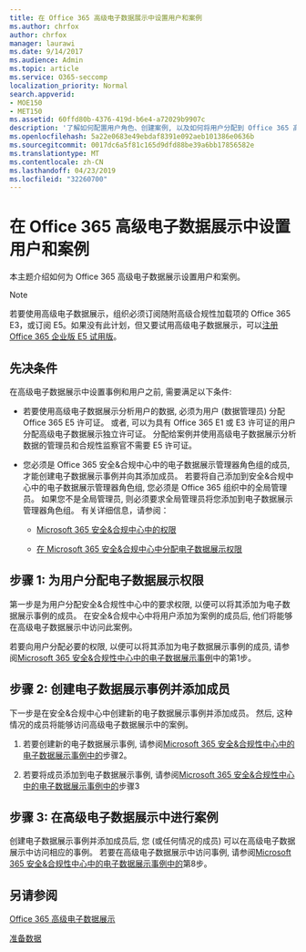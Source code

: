 ```yaml
---
title: 在 Office 365 高级电子数据展示中设置用户和案例
ms.author: chrfox
author: chrfox
manager: laurawi
ms.date: 9/14/2017
ms.audience: Admin
ms.topic: article
ms.service: O365-seccomp
localization_priority: Normal
search.appverid:
- MOE150
- MET150
ms.assetid: 60ffd80b-4376-419d-b6e4-a72029b9907c
description: '了解如何配置用户角色、创建案例, 以及如何将用户分配到 Office 365 高级电子数据展示中的案例。  '
ms.openlocfilehash: 5a22e0683e49ebdaf8391e092aeb101386e0636b
ms.sourcegitcommit: 0017dc6a5f81c165d9dfd88be39a6bb17856582e
ms.translationtype: MT
ms.contentlocale: zh-CN
ms.lasthandoff: 04/23/2019
ms.locfileid: "32260700"
---
```

# <a name="set-up-users-and-cases-in-office-365-advanced-ediscovery"></a>在 Office 365 高级电子数据展示中设置用户和案例

本主题介绍如何为 Office 365 高级电子数据展示设置用户和案例。
  
> [!NOTE]
> 若要使用高级电子数据展示，组织必须订阅随附高级合规性加载项的 Office 365 E3，或订阅 E5。如果没有此计划，但又要试用高级电子数据展示，可以[注册 Office 365 企业版 E5 试用版](https://go.microsoft.com/fwlink/p/?LinkID=698279)。 
  
## <a name="prerequisites"></a>先决条件

在高级电子数据展示中设置事例和用户之前, 需要满足以下条件:
  
- 若要使用高级电子数据展示分析用户的数据, 必须为用户 (数据管理员) 分配 Office 365 E5 许可证。 或者, 可以为具有 Office 365 E1 或 E3 许可证的用户分配高级电子数据展示独立许可证。 分配给案例并使用高级电子数据展示分析数据的管理员和合规性监察官不需要 E5 许可证。 
    
- 您必须是 Office 365 安全&amp;合规中心中的电子数据展示管理器角色组的成员, 才能创建电子数据展示事例并向其添加成员。 若要将自己添加到安全&amp;合规中心中的电子数据展示管理器角色组, 您必须是 Office 365 组织中的全局管理员。 如果您不是全局管理员, 则必须要求全局管理员将您添加到电子数据展示管理器角色组。 有关详细信息，请参阅：
    
  - [Microsoft 365 安全&amp;合规中心中的权限](permissions-in-the-security-and-compliance-center.md)
    
  - [在 Microsoft 365 安全&amp;合规中心中分配电子数据展示权限](assign-ediscovery-permissions.md)
    
## <a name="step-1-assign-users-ediscovery-permissions"></a>步骤 1: 为用户分配电子数据展示权限

第一步是为用户分配安全&amp;合规性中心中的要求权限, 以便可以将其添加为电子数据展示事例的成员。 在安全&amp;合规中心中将用户添加为案例的成员后, 他们将能够在高级电子数据展示中访问此案例。
  
若要向用户分配必要的权限, 以便可以将其添加为电子数据展示事例的成员, 请参阅[Microsoft 365 安全&amp;合规性中心中的电子数据展示事例](ediscovery-cases.md#step-1-assign-ediscovery-permissions-to-potential-case-members)中的第1步。
  
## <a name="step-2-create-an-ediscovery-case-and-add-members"></a>步骤 2: 创建电子数据展示事例并添加成员

下一步是在安全&amp;合规中心中创建新的电子数据展示事例并添加成员。 然后, 这种情况的成员将能够访问高级电子数据展示中的案例。
  
1. 若要创建新的电子数据展示事例, 请参阅[Microsoft 365 安全&amp;合规性中心中的电子数据展示事例中的](ediscovery-cases.md#step-2-create-a-new-case)步骤2。
    
2. 若要将成员添加到电子数据展示事例, 请参阅[Microsoft 365 安全&amp;合规性中心中的电子数据展示事例中的](ediscovery-cases.md#step-3-add-members-to-a-case)步骤3
    
## <a name="step-3-go-a-case-in-advanced-ediscovery"></a>步骤 3: 在高级电子数据展示中进行案例

创建电子数据展示事例并添加成员后, 您 (或任何情况的成员) 可以在高级电子数据展示中访问相应的事例。 若要在高级电子数据展示中访问事例, 请参阅[Microsoft 365 安全&amp;合规性中心中的电子数据展示事例中的](ediscovery-cases.md#step-8-go-to-the-case-in-advanced-ediscovery)第8步。
  
## <a name="see-also"></a>另请参阅

[Office 365 高级电子数据展示](office-365-advanced-ediscovery.md)
  
[准备数据](prepare-data-for-advanced-ediscovery.md)
 
